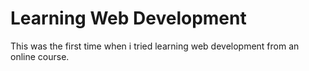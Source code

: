 # Learning Web Development
This was the first time when i tried learning web development from an online course.
